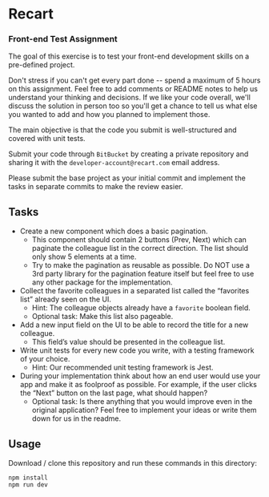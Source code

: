 # Recart

### Front-end Test Assignment

The goal of this exercise is to test your front-end development skills on a pre-defined project.

Don't stress if you can't get every part done -- spend a maximum of 5 hours on this assignment. Feel free to add comments or README notes to help us understand your thinking and decisions. If we like your code overall, we'll discuss the solution in person too so you'll get a chance to tell us what else you wanted to add and how you planned to implement those.

The main objective is that the code you submit is well-structured and covered with unit tests.

Submit your code through `BitBucket` by creating a private repository and sharing it with the `developer-account@recart.com` email address.

Please submit the base project as your initial commit and implement the tasks in separate commits to make the review easier.

## Tasks

- Create a new component which does a basic pagination.
  - This component should contain 2 buttons (Prev, Next) which can paginate the colleague list in the correct direction. The list should only show 5 elements at a time.
  - Try to make the pagination as reusable as possible. Do NOT use a 3rd party library for the pagination feature itself but feel free to use any other package for the implementation.
- Collect the favorite colleagues in a separated list called the “favorites list” already seen on the UI.
  - Hint: The colleague objects already have a `favorite` boolean field.
  - Optional task: Make this list also pageable.
- Add a new input field on the UI to be able to record the title for a new colleague.
  - This field’s value should be presented in the colleague list.
- Write unit tests for every new code you write, with a testing framework of your choice.
  - Hint: Our recommended unit testing framework is Jest.
- During your implementation think about how an end user would use your app and make it as foolproof as possible. For example, if the user clicks the “Next” button on the last page, what should happen?
  - Optional task: Is there anything that you would improve even in the original application? Feel free to implement your ideas or write them down for us in the readme.

## Usage

Download / clone this repository and run these commands in this directory:

```
npm install
npm run dev
```
